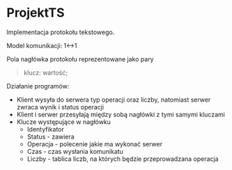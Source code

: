 # ProjektTS

Implementacja protokołu tekstowego.

Model komunikacji: 1<->1

Pola nagłówka protokołu reprezentowane jako pary
> klucz: wartość;

Działanie programów:
* Klient wysyła do serwera typ operacji oraz liczby, natomiast serwer zwraca wynik i status operacji
* Klient i serwer przesyłają między sobą nagłówki z tymi samymi kluczami
* Klucze występujące w nagłówku
  - Identyfikator
  - Status - zawiera 
  - Operacja - polecenie jakie ma wykonać serwer
  - Czas - czas wysłania komunikatu
  - Liczby - tablica liczb, na których będzie przeprowadzana operacja
